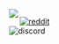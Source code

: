 <img align="left" src="https://avatars1.githubusercontent.com/u/51165533?s=200&u=9350c1d9ceca065175d05ddbe80a7aa3716e176a&v=4">

[![reddit](https://img.shields.io/badge/-/u/tempora__-313131?style=flat-square&labelColor=313131&logo=reddit&logoColor=white&color=313131)](https://reddit.com/u/tempora_)
<br>
![discord](https://img.shields.io/badge/-tempora%231167-313131?style=flat-square&labelColor=313131&logo=discord&logoColor=white&color=313131)


